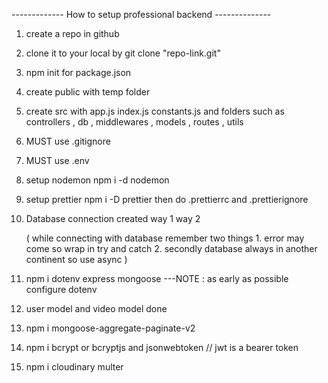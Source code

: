 ------------- How to setup professional backend --------------

1. create a repo in github
2. clone it to your local by git clone "repo-link.git"

3. npm init for package.json
4. create public with temp folder
5. create src with app.js index.js constants.js and folders such as
   controllers , db , middlewares , models , routes , utils
6. MUST use .gitignore
7. MUST use .env

8. setup nodemon npm i -d nodemon
9. setup prettier npm i -D prettier
   then do .prettierrc and .prettierignore

10. Database connection created
    way 1
    way 2

    ( while connecting with database remember two things 1. error may come so wrap in try and catch 2. secondly database always in another continent so use async )

11. npm i dotenv express mongoose
    ---NOTE : as early as possible configure dotenv

12. user model and video model done

13. npm i mongoose-aggregate-paginate-v2

14. npm i bcrypt or bcryptjs and jsonwebtoken
    // jwt is a bearer token

15. npm i cloudinary multer
